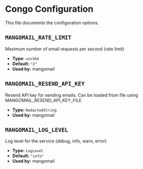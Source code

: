 <!--
File generated by internal/config/generate.
DO NOT EDIT.
-->

<!-- markdownlint-disable line_length -->
# Congo Configuration

This file documents the configuration options.

<!-- markdownlint-disable MD012 -->

## `MANGOMAIL_RATE_LIMIT`

Maximum number of email requests per second (rate limit)

* **Type:** `uint64`
* **Default:** `"2"`
* **Used by:** mangomail

## `MANGOMAIL_RESEND_API_KEY`

Resend API key for sending emails. Can be loaded from file using MANGOMAIL_RESEND_API_KEY_FILE

* **Type:** `RedactedString`
* **Used by:** mangomail

## `MANGOMAIL_LOG_LEVEL`

Log level for the service (debug, info, warn, error)

* **Type:** `LogLevel`
* **Default:** `"info"`
* **Used by:** mangomail
